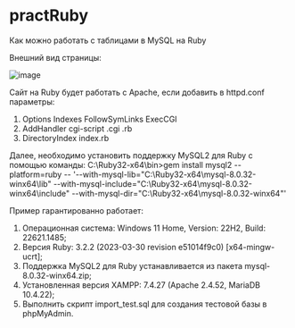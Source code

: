 # practRuby
Как можно работать с таблицами в MySQL на Ruby

Внешний вид страницы:

![image](https://github.com/Nadya-Karandasheva/practRuby/assets/55376506/21cfe1b3-7d92-4e9f-ab21-a27c4082c87b)




Сайт на Ruby будет работать с Apache, если добавить в httpd.conf параметры:
1) Options Indexes FollowSymLinks ExecCGI
2) AddHandler cgi-script .cgi .rb
3) DirectoryIndex index.rb

Далее, необходимо установить поддержку MySQL2 для Ruby с помощью команды:
C:\Ruby32-x64\bin>gem install mysql2 --platform=ruby -- '--with-mysql-lib="C:\Ruby32-x64\mysql-8.0.32-winx64\lib" --with-mysql-include="C:\Ruby32-x64\mysql-8.0.32-winx64\include" --with-mysql-dir="C:\Ruby32-x64\mysql-8.0.32-winx64"'

Пример гарантированно работает:
1) Операционная система: Windows 11 Home, Version: 22H2, Build: 22621.1485;
2) Версия Ruby: 3.2.2 (2023-03-30 revision e51014f9c0) [x64-mingw-ucrt];
3) Поддержка MySQL2 для Ruby устанавливается из пакета mysql-8.0.32-winx64.zip;
4) Установленная версия XAMPP: 7.4.27 (Apache 2.4.52, MariaDB 10.4.22);
5) Выполнить скрипт import_test.sql для создания тестовой базы в phpMyAdmin.
